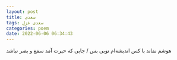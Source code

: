 ```yaml
---
layout: post
title: سعدی
tags: سعدی غزل
categories: poem
date: 2022-06-06 06:34:43
---
```


هوشم نماند با کس اندیشه‌ام تویی بس / جایی که حیرت آمد سمع و بصر نباشد
